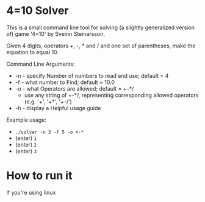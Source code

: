 # 4=10 Solver

This is a small command line tool for solving (a slightly generalized version of) game '4=10' by Sveinn Steinarsson.

Given 4 digits, operators +, -, * and / and one set of parentheses, make the equation to equal 10.

Command Line Arguments:
- -n - specify Number of numbers to read and use; default = 4
- -f - what number to Find; default = 10.0
- -o - what Operators are allowed; default = +-*/
  - use any string of +-\*/, representing corresponding allowed operators (e.g. '+', '+\*', '+-/')
- -h - display a Helpful usage guide

Example usage:
- `./solver -n 3 -f 5 -o +-*`
- (enter) `1`
- (enter) `2`
- (enter) `3`

# How to run it

If you're using linux